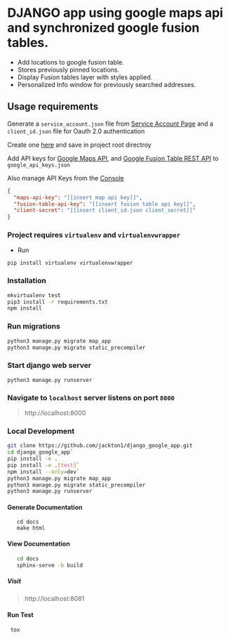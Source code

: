 # DJANGO app using google maps api and synchronized google fusion tables.

- Add locations to google fusion table.
- Stores previously pinned locations.
- Display Fusion tables layer with styles applied.
- Personalized Info window for previously searched addresses.

## Usage requirements

Generate a `service_account.json` file from [Service Account Page](https://console.cloud.google.com/iam-admin/serviceaccounts)
and a `client_id.json` file for Oauth 2.0 authentication

Create one [here](https://console.developers.google.com/apis/credentials) and save in project root directroy

Add API keys for [Google Maps API](https://developers.google.com/maps/web/), and [Google Fusion Table REST API](https://developers.google.com/fusiontables/docs/v2/getting_started#about-rest) to `google_api_keys.json`


Also manage API Keys from the [Console](https://console.developers.google.com/apis/credentials)

```json
{
  "maps-api-key": "[[insert map api key]]",
  "fusion-table-api-key": "[[insert fusion table api key]]",
  "client-secret": "[[insert client_id.json client_secret]]"
}
```

### Project requires `virtualenv` and `virtualenvwrapper`
- Run
```
pip install virtualenv virtualenvwrapper
```

### Installation
```bash
mkvirtualenv test
pip3 install -r requirements.txt
npm install
```

### Run migrations
```sh
python3 manage.py migrate map_app
python3 manage.py migrate static_precompiler
```

### Start django web server
```
python3 manage.py runserver
```


### Navigate to `localhost` server listens on port `8000`

> http://localhost:8000

### Local Development
```bash
git clone https://github.com/jackton1/django_google_app.git
cd django_google_app`
pip install -e .
pip install -e .[test]`
npm install --only=dev`
python3 manage.py migrate map_app
python3 manage.py migrate static_precompiler
python3 manage.py runserver
```


#### Generate Documentation
```
   cd docs
   make html
```

#### View Documentation
```sh
   cd docs
   sphinx-serve -b build
```

##### Visit
>  http://localhost:8081

#### Run Test
```
 tox
```

